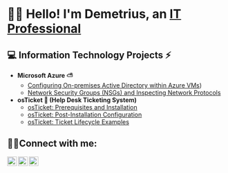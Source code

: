 <h1>👋🏽 Hello! I'm Demetrius, an <a href="https://www.linkedin.com/in/demetriustibbs/">IT Professional </a></h1>

<h2>💻 Information Technology Projects ⚡️</h2>

- <b>Microsoft Azure ⛅️</b>
  - [Configuring On-premises Active Directory within Azure VMs](https://github.com/MurkerX89/mcrsftadconf))
  - [Network Security Groups (NSGs) and Inspecting Network Protocols](https://github.com/MurkerX89/NSG-NetTraffic)
- <b>osTicket 🦘 (Help Desk Ticketing System)</b>
  - [osTicket: Prerequisites and Installation](https://github.com/MurkerX89/osTicketinstall-prereq)
  - [osTicket: Post-Installation Configuration](https://github.com/MurkerX89/osTicketpostinstall)
  - [osTicket: Ticket Lifecycle Examples](https://github.com/MurkerX89/osTicketLifecycle)

<h2>🤳🏽Connect with me:</h2>

[<img align="left" alt="Josh | Twitter" width="22px" src="https://cdn.jsdelivr.net/npm/simple-icons@v3/icons/twitter.svg" />][twitter]
[<img align="left" alt="Demetrius | LinkedIn" width="22px" src="https://cdn.jsdelivr.net/npm/simple-icons@v3/icons/linkedin.svg" />][linkedin]
[<img align="left" alt="Josh | Instagram" width="22px" src="https://cdn.jsdelivr.net/npm/simple-icons@v3/icons/instagram.svg" />][instagram]

[twitter]: https://google.com
[instagram]: https://google.com
[linkedin]: https://www.linkedin.com/in/demetriustibbs/
